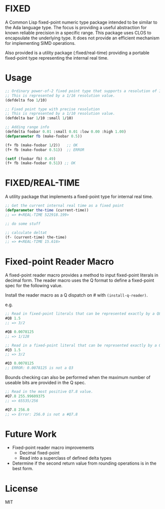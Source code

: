 FIXED
=====

A Common Lisp fixed-point numeric type package intended to be similar to the Ada language type.  The focus is providing a useful abstraction for known reliable precision in a specific range.  This package uses CLOS to encapsulate the underlying type.  It does not provide an efficient mechanism for implementing SIMD operations.

Also provided is a utility package (:fixed/real-time) providing a portable fixed-point type representing the internal real time.

Usage
=====

```lisp
;; Ordinary power-of-2 fixed point type that supports a resolution of 1/10.
;; This is represented by a 1/16 resolution value.
(defdelta foo 1/10)

;; Fixed point type with precise resolution
;; This is represented by a 1/10 resolution value.
(defdelta bar 1/10 :small 1/10)

;; Adding range info
(defdelta foobar 0.01 :small 0.01 :low 0.00 :high 1.00)
(defparameter fb (make-foobar 0.5))

(f+ fb (make-foobar 1/2))   ;; OK
(f+ fb (make-foobar 0.51))  ;; ERROR

(setf (foobar fb) 0.49)
(f+ fb (make-foobar 0.51)) ;; OK
```

FIXED/REAL-TIME
===============

A utility package that implements a fixed-point type for internal real time.

```lisp
;; Get the current internal real time as a fixed point
(defparameter the-time (current-time))
;; => #<REAL-TIME 522918.199>

;; do some stuff

;; calculate deltat
(f- (current-time) the-time)
;; => #<REAL-TIME 15.616>
```

Fixed-point Reader Macro
========================

A fixed-point reader macro provides a method to input fixed-point literals in decimal form.  The reader macro uses the Q format to define a fixed-point spec for the following value.

Install the reader macro as a Q dispatch on # with `(install-q-reader)`.

e.g.

```lisp
;; Read in fixed-point literals that can be represented exactly by a Q8 spec.
#Q8 1.5
;; => 3/2

#Q8 0.0078125
;; => 1/128

;; Read in a fixed-point literal that can be represented exactly by a Q3 spec, and one that can't.
#Q3 1.5
;; => 3/2

#Q3 0.0078125
;; ERROR: 0.0078125 is not a Q3
```

Bounds checking can also be performed when the maximum number of useable bits are provided in the Q spec.

```lisp
;; Read in the most positive Q7.8 value.
#Q7.8 255.99609375
;; => 65535/256

#Q7.8 256.0
;; => Error: 256.0 is not a #Q7.8
```

Future Work
===========
- Fixed-point reader macro improvements
  - Decimal fixed-point
  - Read into a superclass of defined delta types
- Determine if the second return value from rounding operations is in the best form.

License
=======

MIT
